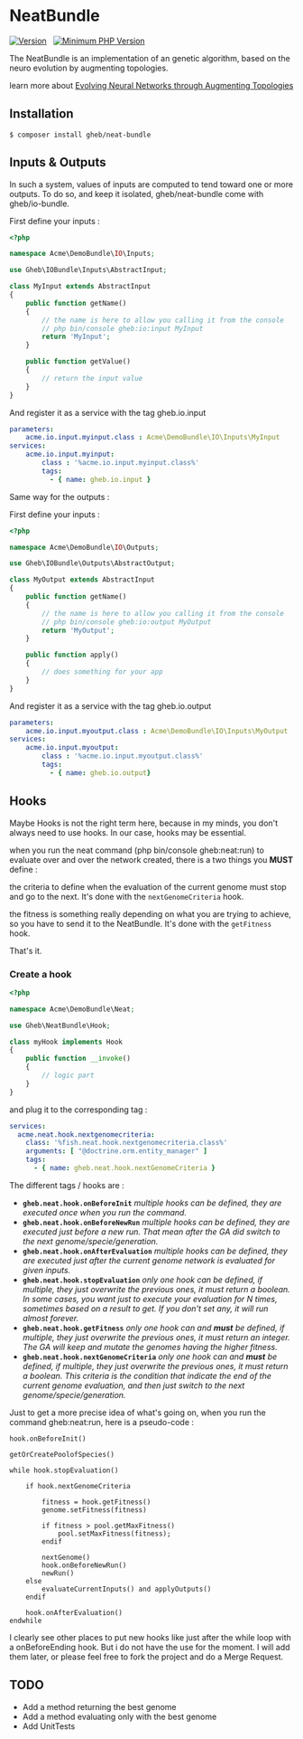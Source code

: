 # NeatBundle

[![Version](https://img.shields.io/badge/version-1.0-blue.svg)](https://img.shields.io/badge/version-1.0-blue.svg)
&nbsp;
[![Minimum PHP Version](https://img.shields.io/badge/php-%3E%205.6-lightgrey.svg)](https://php.net/)
&nbsp;

The NeatBundle is an implementation of an genetic algorithm, based on the neuro evolution by augmenting topologies.

learn more about [Evolving Neural Networks through Augmenting Topologies](http://nn.cs.utexas.edu/downloads/papers/stanley.ec02.pdf)

## Installation

```shell
$ composer install gheb/neat-bundle
```

## Inputs & Outputs

In such a system, values of inputs are computed to tend toward one or more outputs.
To do so, and keep it isolated, gheb/neat-bundle come with gheb/io-bundle.

First define your inputs :

```php
<?php

namespace Acme\DemoBundle\IO\Inputs;

use Gheb\IOBundle\Inputs\AbstractInput;

class MyInput extends AbstractInput
{
    public function getName()
    {
		// the name is here to allow you calling it from the console
		// php bin/console gheb:io:input MyInput
        return 'MyInput';
    }

    public function getValue()
    {
        // return the input value
    }
}
```

And register it as a service with the tag gheb.io.input

```yaml
parameters:
	acme.io.input.myinput.class : Acme\DemoBundle\IO\Inputs\MyInput
services:
	acme.io.input.myinput:
    	class : '%acme.io.input.myinput.class%'
	    tags:
	      - { name: gheb.io.input }
```

Same way for the outputs :

First define your inputs :

```php
<?php

namespace Acme\DemoBundle\IO\Outputs;

use Gheb\IOBundle\Outputs\AbstractOutput;

class MyOutput extends AbstractInput
{
    public function getName()
    {
		// the name is here to allow you calling it from the console
		// php bin/console gheb:io:output MyOutput
        return 'MyOutput';
    }

    public function apply()
    {
        // does something for your app
    }
}
```

And register it as a service with the tag gheb.io.output

```yaml
parameters:
	acme.io.input.myoutput.class : Acme\DemoBundle\IO\Inputs\MyOutput
services:
	acme.io.input.myoutput:
    	class : '%acme.io.input.myoutput.class%'
	    tags:
	      - { name: gheb.io.output}

```

## Hooks

Maybe Hooks is not the right term here, because in my minds, you don't always need to use hooks.
In our case, hooks may be essential.

when you run the neat command (php bin/console gheb:neat:run) to evaluate over and over the network created, there is a two things you **MUST** define :

the criteria to define when the evaluation of the current genome must stop and go to the next. It's done with the `nextGenomeCriteria` hook.

the fitness is something really depending on what you are trying to achieve, so you have to send it to the NeatBundle. It's done with the `getFitness` hook.

That's it.

### Create a hook

```php
<?php

namespace Acme\DemoBundle\Neat;

use Gheb\NeatBundle\Hook;

class myHook implements Hook
{
    public function __invoke()
    {
        // logic part
    }
}
```

and plug it to the corresponding tag :


```yaml
services:
  acme.neat.hook.nextgenomecriteria:
    class: '%fish.neat.hook.nextgenomecriteria.class%'
    arguments: [ "@doctrine.orm.entity_manager" ]
    tags:
      - { name: gheb.neat.hook.nextGenomeCriteria }
```

The different tags / hooks are :

* **`gheb.neat.hook.onBeforeInit`** _multiple hooks can be defined, they are executed once when you run the command._
* **`gheb.neat.hook.onBeforeNewRun`** _multiple hooks can be defined, they are executed just before a new run. That mean after the GA did switch to the next genome/specie/generation._
* **`gheb.neat.hook.onAfterEvaluation`** _multiple hooks can be defined, they are executed just after the current genome network is evaluated for given inputs._
* **`gheb.neat.hook.stopEvaluation`** _only one hook can be defined, if multiple, they just overwrite the previous ones, it must return a boolean. In some cases, you want just to execute your evaluation for N times, sometimes based on a result to get. If you don't set any, it will run almost forever._
* **`gheb.neat.hook.getFitness`** _only one hook can and **must** be defined, if multiple, they just overwrite the previous ones, it must return an integer. The GA will keep and mutate the genomes having the higher fitness._
* **`gheb.neat.hook.nextGenomeCriteria`** _only one hook can and **must** be defined, if multiple, they just overwrite the previous ones, it must return a boolean. This criteria is the condition that indicate the end of the current genome evaluation, and then just switch to the next genome/specie/generation._

Just to get a more precise idea of what's going on, when you run the command gheb:neat:run, here is a pseudo-code :

```
hook.onBeforeInit()

getOrCreatePoolofSpecies()

while hook.stopEvaluation()

	if hook.nextGenomeCriteria

		fitness = hook.getFitness()
		genome.setFitness(fitness)

		if fitness > pool.getMaxFitness()
        	pool.setMaxFitness(fitness);
		endif

		nextGenome()
		hook.onBeforeNewRun()
		newRun()
	else
		evaluateCurrentInputs() and applyOutputs()
	endif

	hook.onAfterEvaluation()
endwhile

```
I clearly see other places to put new hooks like just after the while loop with a onBeforeEnding hook.
But i do not have the use for the moment. I will add them later, or please feel free to fork the project and do a Merge Request.

## TODO

* Add a method returning the best genome
* Add a method evaluating only with the best genome
* Add UnitTests
